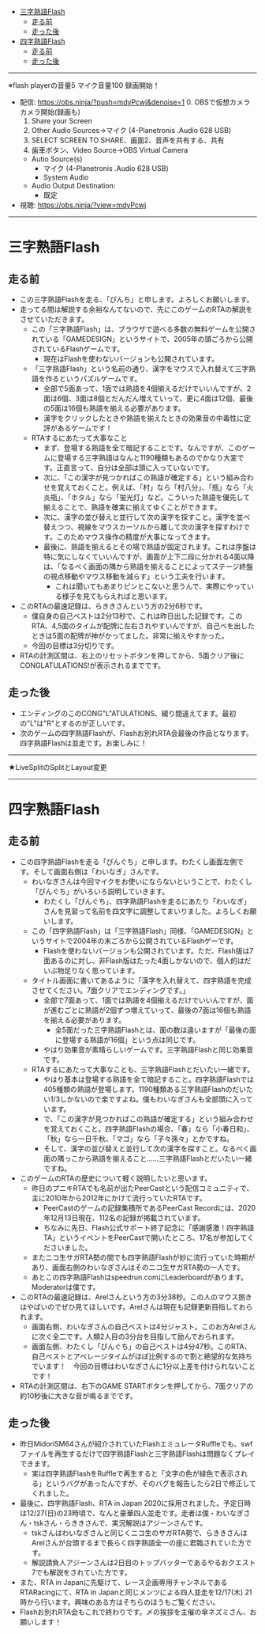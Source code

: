 <!-- TOC depthFrom:1 depthTo:3 insertAnchor:false orderedList:false -->

- [三字熟語Flash](#三字熟語flash)
  - [走る前](#走る前)
  - [走った後](#走った後)
- [四字熟語Flash](#四字熟語flash)
  - [走る前](#走る前-1)
  - [走った後](#走った後-1)

<!-- /TOC -->
----

※flash playerの音量5
マイク音量100
録画開始！

- 配信: https://obs.ninja/?push=mdyPcwj&denoise=1
  0. OBSで仮想カメラカメラ開始(録画も)
  1. Share your Screen
  2. Other Audio Sources→マイク (4-Planetronis .Audio 628 USB)
  2. SELECT SCREEN TO SHARE、画面2、音声を共有する、共有
  3. 歯車ボタン、Video Source→OBS Virtual Camera
    - Autio Source(s)
      - マイク (4-Planetronis .Audio 628 USB)
      - System Audio
    - Audio Output Destination:
      - 既定
- 視聴: https://obs.ninja/?view=mdyPcwj

----

# 三字熟語Flash

## 走る前

- この三字熟語Flashを走る、「ぴんち」と申します。よろしくお願いします。
- 走ってる間は解説する余裕なんてないので、先にこのゲームのRTAの解説をさせていただきます。
  - この「三字熟語Flash」は、ブラウザで遊べる多数の無料ゲームを公開されている「GAMEDESIGN」というサイトで、2005年の頭ごろから公開されているFlashゲームです。
    - 現在はFlashを使わないバージョンも公開されています。
  - 「三字熟語Flash」という名前の通り、漢字をマウスで入れ替えて三字熟語を作るというパズルゲームです。
    - 全部で5面あって、1面では熟語を4個揃えるだけでいいんですが、2面は6個、3面は8個とだんだん増えていって、更に4面は12個、最後の5面は16個も熟語を揃える必要があります。
    - 漢字をクリックしたときや熟語を揃えたときの効果音の中毒性に定評があるゲームです！
  - RTAするにあたって大事なこと
    - まず、登場する熟語を全て暗記することです。なんですが、このゲームに登場する三字熟語はなんと1190種類もあるのでかなり大変です。正直言って、自分は全部は頭に入っていないです。
    - 次に、「この漢字が見つかればこの熟語が確定する」という組み合わせを覚えておくこと。例えば、「村」なら「村八分」、「瓶」なら「火炎瓶」、「ホタル」なら「蛍光灯」など。こういった熟語を優先して揃えることで、熟語を確実に揃えてゆくことができます。
    - 次に、漢字の並び替えと並行して次の漢字を探すこと。漢字を並べ替えつつ、視線をマウスカーソルから離して次の漢字を探すわけです。このためマウス操作の精度が大事になってきます。
    - 最後に、熟語を揃えるとその場で熟語が固定されます。これは序盤は特に気にしなくていいんですが、画面が上下二段に分かれる4面以降は、「なるべく画面の隅から熟語を揃えることによってステージ終盤の視点移動やマウス移動を減らす」という工夫を行います。
      - これは聞いてもあまりピンとこないと思うんで、実際にやっている様子を見てもらえればと思います。
- このRTAの最速記録は、らききさんという方の2分6秒です。
  - 僕自身の自己ベストは2分13秒で、これは昨日出した記録です。このRTA、4,5面のタイムが配牌に左右されやすいんですが、自己ベを出したときは5面の配牌が神がかってました。非常に揃えやすかった。
  - 今回の目標は3分切りです。
- RTAの計測区間は、右上のリセットボタンを押してから、5面クリア後にCONGLATULATIONS!が表示されるまでです。

## 走った後

- エンディングのこのCONG"L"ATULATIONS、綴り間違えてます。最初の"L"は"R"とするのが正しいです。
- 次のゲームの四字熟語Flashが、Flashお別れRTA会最後の作品となります。四字熟語Flashは並走です。お楽しみに！

----

★LiveSplitのSplitとLayout変更

----

# 四字熟語Flash

## 走る前

- この四字熟語Flashを走る「ぴんぐち」と申します。わたくし画面左側です。そして画面右側は「わいなぎ」さんです。
  - わいなぎさんは今回マイクをお使いにならないということで、わたくし「ぴんぐち」がいろいろ説明していきます。
    - わたくし「ぴんぐち」、四字熟語Flashを走るにあたり「わいなぎ」さんを見習って名前を四文字に調整してまいりました。よろしくお願いします。
  - この「四字熟語Flash」は「三字熟語Flash」同様、「GAMEDESIGN」というサイトで2004年の末ごろから公開されているFlashゲーです。
    - Flashを使わないバージョンも公開されています。ただ、Flash版は7面あるのに対し、非Flash版はたった4面しかないので、個人的はだいぶ物足りなく思っています。
  - タイトル画面に書いてあるように「漢字を入れ替えて、四字熟語を完成させてください。7面クリアでエンディングです。」
    - 全部で7面あって、1面では熟語を4個揃えるだけでいいんですが、面が進むごとに熟語が2個ずつ増えていって、最後の7面は16個も熟語を揃える必要があります。
      - 全5面だった三字熟語Flashとは、面の数は違いますが「最後の面に登場する熟語が16個」という点は同じです。
    - やはり効果音が素晴らしいゲームです。三字熟語Flashと同じ効果音です。
  - RTAするにあたって大事なことも、三字熟語Flashとだいたい一緒です。
    - やはり基本は登場する熟語を全て暗記すること。四字熟語Flashでは405種類の熟語が登場します。1190種類ある三字熟語Flashのだいたい1/3しかないので楽ですよね。僕もわいなぎさんも全部頭に入っています。
    - で、「この漢字が見つかればこの熟語が確定する」という組み合わせを覚えておくこと。四字熟語Flashの場合、「春」なら「小春日和」、「秋」なら一日千秋、「マゴ」なら「子々孫々」とかですね。
    - そして、漢字の並び替えと並行して次の漢字を探すこと。なるべく画面の隅っこから熟語を揃えること……三字熟語Flashとだいたい一緒ですね。
- このゲームのRTAの歴史について軽く説明したいと思います。
  - 昨日のプニキRTAでも名前が出たPeerCastという配信コミュニティで、主に2010年から2012年にかけて流行っていたRTAです。
    - PeerCastのゲームの記録集積所であるPeerCast Recordには、2020年12月13日現在、112名の記録が掲載されています。
    - ちなみに先日、Flash公式サポート終了記念に「感謝感激！四字熟語TA」というイベントをPeerCastで開いたところ、17名が参加してくださいました。
  - またニコ生サガRTA勢の間でも四字熟語Flashが妙に流行っていた時期があり、画面右側のわいなぎさんはそのニコ生サガRTA勢の一人です。
  - あとこの四字熟語Flashはspeedrun.comにLeaderboardがあります。Moderatorは僕です。
- このRTAの最速記録は、Arelさんという方の3分38秒。この人のマウス捌きはやばいのでぜひ見てほしいです。Arelさんは現在も記録更新目指しておられます。
  - 画面右側、わいなぎさんの自己ベストは4分ジャスト。このお方Arelさんに次ぐ全二です。人類2人目の3分台を目指して励んでおられます。
  - 画面左側、わたくし「ぴんぐち」の自己ベストは4分47秒。このRTA、自己ベストとアベレージタイムがほぼ比例するので割と絶望的な気持ちでいます！　今回の目標はわいなぎさんに1分以上差を付けられないことです！
- RTAの計測区間は、右下のGAME STARTボタンを押してから、7面クリアの約10秒後に大きな音が鳴るまでです。

## 走った後

- 昨日MidoriSM64さんが紹介されていたFlashエミュレータRuffleでも、swfファイルを再生するだけで四字熟語Flashと三字熟語Flashは問題なくプレイできます。
  - 実は四字熟語FlashをRuffleで再生すると「文字の色が緑色で表示される」というバグがあったんですが、そのバグを報告したら2日で修正してくれました。
- 最後に、四字熟語Flash、RTA in Japan 2020に採用されました。予定日時は12/27(日)の23時頃で、なんと豪華四人並走です。走者は僕・わいなぎさん・tskさん・らききさんで、実況解説はアジーンさんです。
  - tskさんはわいなぎさんと同じくニコ生のサガRTA勢で、らききさんはArelさんが台頭するまで長らく四字熟語全一の座に君臨されていた方です。
  - 解説請負人アジーンさんは2日目のトップバッターであるやるおクエスト7でも解説をされていた方です。
- また、RTA in Japanに先駆けて、レース企画専用チャンネルであるRTARacingにて、RTA in Japanと同じメンツによる四人並走を12/17(木) 21時から行います。興味のある方はそちらのほうもご覧ください。
- Flashお別れRTA会もこれで終わりです。〆の挨拶を主催の傘ネズミさん、お願いします！
